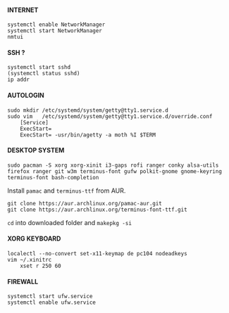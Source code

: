 #### INTERNET
    systemctl enable NetworkManager
    systemctl start NetworkManager
    nmtui
    
#### SSH ? 
    systemctl start sshd
    (systemctl status sshd)
    ip addr
    
#### AUTOLOGIN
    sudo mkdir /etc/systemd/system/getty@tty1.service.d
    sudo vim   /etc/systemd/system/getty@tty1.service.d/override.conf
        [Service]
        ExecStart=
        ExecStart= -usr/bin/agetty -a moth %I $TERM

#### DESKTOP SYSTEM
    sudo pacman -S xorg xorg-xinit i3-gaps rofi ranger conky alsa-utils firefox ranger git w3m terminus-font gufw polkit-gnome gnome-keyring terminus-font bash-completion
    
Install ```pamac``` and ```terminus-ttf``` from AUR. 

    git clone https://aur.archlinux.org/pamac-aur.git
    git clone https://aur.archlinux.org/terminus-font-ttf.git
    
```cd``` into downloaded folder and ```makepkg -si```

#### XORG KEYBOARD
    localectl --no-convert set-x11-keymap de pc104 nodeadkeys
    vim ~/.xinitrc
        xset r 250 60 
        
#### FIREWALL
    systemctl start ufw.service
    systemctl enable ufw.service

